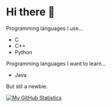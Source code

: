 # Hi there 👋

Programming languages I use...
- C
- C++
- Python

Programming languages I want to learn...
- Java


But stil a newbie.

[![My GitHub Statistics](https://github-readme-stats.vercel.app/api?username=lawrenceee04)](https://github.com/lawrenceee04/github-readme-stats)

